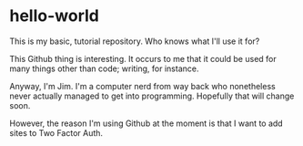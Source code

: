 # hello-world
This is my basic, tutorial repository. Who knows what I'll use it for?

This Github thing is interesting. It occurs to me that it could be used for many things other than code; writing, for instance.

Anyway, I'm Jim. I'm a computer nerd from way back who nonetheless never actually managed to get into programming. Hopefully that will change soon.

However, the reason I'm using Github at the moment is that I want to add sites to Two Factor Auth.
